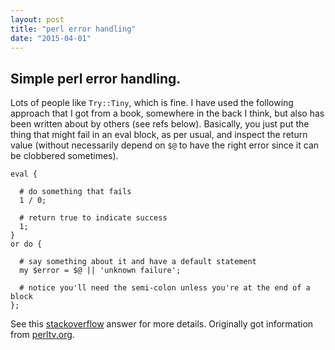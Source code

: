 ```yaml
---
layout: post
title: "perl error handling"
date: "2015-04-01"
---
```


## Simple perl error handling.

Lots of people like `Try::Tiny`, which is fine. I have used the following approach
that I got from a book, somewhere in the back I think, but also has been written
about by others (see refs below). Basically, you just put the thing that might
fail in an eval block, as per usual, and inspect the return value (without
necessarily depend on `$@` to have the right error since it can be clobbered
sometimes).

    eval {

      # do something that fails
      1 / 0;

      # return true to indicate success
      1;
    }
    or do {

      # say something about it and have a default statement
      my $error = $@ || 'unknown failure';

      # notice you'll need the semi-colon unless you're at the end of a block
    };

See this [stackoverflow](http://stackoverflow.com/a/7599303) answer for more details.
Originally got information from [perltv.org](http://perltv.org/).
